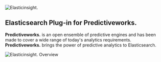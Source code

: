 ![Elasticinsight.](https://raw.githubusercontent.com/skrusche63/elastic-insight/master/images/elasticinsight.png)

## Elasticsearch Plug-in for Predictiveworks.

**Predictiveworks.** is an open ensemble of predictive engines and has been made to cover a wide range of today's analytics requirements. 
**Predictiveworks.**  brings the power of predictive analytics to Elasticsearch.

![Elasticinsight. Overview](https://raw.githubusercontent.com/skrusche63/elastic-insight/master/images/elasticinsight_640.png)
